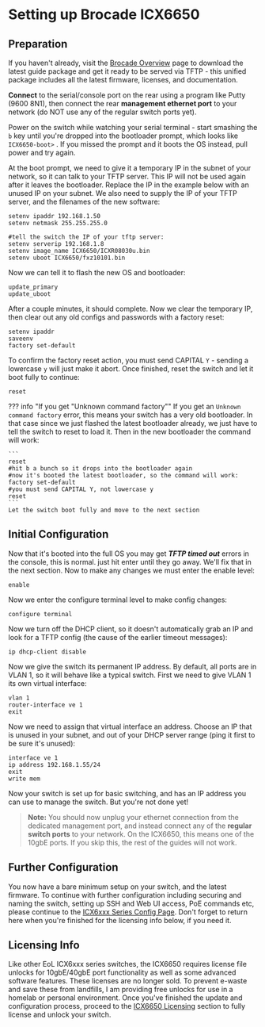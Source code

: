 # Setting up Brocade ICX6650

## Preparation
If you haven't already, visit the [Brocade Overview](brocade-overview.md) page to download the latest guide package and get it ready to be served via TFTP - this unified package includes all the latest firmware, licenses, and documentation.  

**Connect** to the serial/console port on the rear using a program like Putty (9600 8N1), then connect the rear **management ethernet port** to your network (do NOT use any of the regular switch ports yet).


Power on the switch while watching your serial terminal - start smashing the `b` key until you're dropped into the bootloader prompt, which looks like `ICX6650-boot>` . If you missed the prompt and it boots the OS instead, pull power and try again.

At the boot prompt, we need to give it a temporary IP in the subnet of your network, so it can talk to your TFTP server. This IP will not be used again after it leaves the bootloader. Replace the IP in the example below with an unused IP on your subnet. We also need to supply the IP of your TFTP server, and the filenames of the new software:

```
setenv ipaddr 192.168.1.50
setenv netmask 255.255.255.0

#tell the switch the IP of your tftp server:
setenv serverip 192.168.1.8
setenv image_name ICX6650/ICXR08030u.bin
setenv uboot ICX6650/fxz10101.bin
```
Now we can tell it to flash the new OS and bootloader:
```
update_primary
update_uboot
```
After a couple minutes, it should complete. Now we clear the temporary IP, then clear out any old configs and passwords with a factory reset:
```
setenv ipaddr
saveenv
factory set-default
```
To confirm the factory reset action, you must send CAPITAL `Y` - sending a lowercase `y` will just make it abort. Once finished, reset the switch and let it boot fully to continue:
```
reset
```
??? info "If you get "Unknown command factory""
    If you get an `Unknown command factory` error, this means your switch has a very old bootloader. In that case since we just flashed the latest bootloader already, we just have to tell the switch to reset to load it. Then in the new bootloader the command will work:

    ```
    reset
    #hit b a bunch so it drops into the bootloader again
    #now it's booted the latest bootloader, so the command will work:
    factory set-default
    #you must send CAPITAL Y, not lowercase y
    reset
    ```
    Let the switch boot fully and move to the next section

## Initial Configuration

Now that it's booted into the full OS you may get ***TFTP timed out*** errors in the console, this is normal. just hit enter until they go away. We'll fix that in the next section. Now to make any changes we must enter the enable level:
```
enable
```
Now we enter the configure terminal level to make config changes:
```
configure terminal
```
Now we turn off the DHCP client, so it doesn't automatically grab an IP and look for a TFTP config (the cause of the earlier timeout messages):
```
ip dhcp-client disable
```
Now we give the switch its permanent IP address. By default, all ports are in VLAN 1, so it will behave like a typical switch. First we need to give VLAN 1 its own virtual interface:
```
vlan 1
router-interface ve 1
exit
```
Now we need to assign that virtual interface an address. Choose an IP that is unused in your subnet, and out of your DHCP server range (ping it first to be sure it's unused):
```
interface ve 1
ip address 192.168.1.55/24
exit
write mem
```
Now your switch is set up for basic switching, and has an IP address you can use to manage the switch. But you're not done yet!

> **Note:**  You should now unplug your ethernet connection from the dedicated management port, and instead connect any of the  **regular switch ports** to your network. On the ICX6650, this means one of the 10gbE ports. If you skip this, the rest of the guides will not work.

## Further Configuration

You now have a bare minimum setup on your switch, and the latest firmware. To continue with further configuration including securing and naming the switch, setting up SSH and Web UI access, PoE commands etc, please continue to the  [ICX6xxx Series Config Page](icx6xxx-adv.md). Don't forget to return here when you're finished for the licensing info below, if you need it.

## Licensing Info
Like other EoL ICX6xxx series switches, the ICX6650 requires license file unlocks for 10gbE/40gbE port functionality as well as some advanced software features. These licenses are no longer sold. To prevent e-waste and save these from landfills, I am providing free unlocks for use in a homelab or personal environment. Once you've finished the update and configuration process, proceed to the [ICX6650 Licensing](6650.md) section to fully license and unlock your switch.